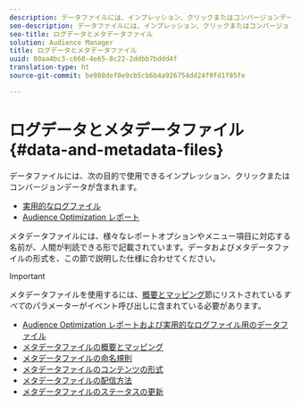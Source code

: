 ```yaml
---
description: データファイルには、インプレッション、クリックまたはコンバージョンデータが含まれ、Audience Optimization レポートや実用的なログファイル使用できます。メタデータファイルには、様々なレポートオプションやメニュー項目に対応する名前が、人間が判読できる形で記載されています。データおよびメタデータファイルの形式を、この節で説明した仕様に合わせてください。
seo-description: データファイルには、インプレッション、クリックまたはコンバージョンデータが含まれ、Audience Optimization レポートや実用的なログファイル使用できます。メタデータファイルには、様々なレポートオプションやメニュー項目に対応する名前が、人間が判読できる形で記載されています。データおよびメタデータファイルの形式を、この節で説明した仕様に合わせてください。
seo-title: ログデータとメタデータファイル
solution: Audience Manager
title: ログデータとメタデータファイル
uuid: 80aa4bc3-c660-4e65-8c22-2ddbb7bddd4f
translation-type: ht
source-git-commit: be988def0e9cb5cb6b4a926754dd24f9fd1f85fe

---
```



# ログデータとメタデータファイル{#data-and-metadata-files}

データファイルには、次の目的で使用できるインプレッション、クリックまたはコンバージョンデータが含まれます。

* [実用的なログファイル](/help/using/integration/media-data-integration/actionable-log-files.md)
* [Audience Optimization レポート](/help/using/reporting/audience-optimization-reports/audience-optimization-reports.md)

メタデータファイルには、様々なレポートオプションやメニュー項目に対応する名前が、人間が判読できる形で記載されています。データおよびメタデータファイルの形式を、この節で説明した仕様に合わせてください。

>[!IMPORTANT]
>
>メタデータファイルを使用するには、[概要とマッピング](../../../reporting/audience-optimization-reports/metadata-files-intro/metadata-file-overview.md)節にリストされている&#x200B;*すべて*&#x200B;のパラメーターがイベント呼び出しに含まれている必要があります。

* [Audience Optimization レポートおよび実用的なログファイル用のデータファイル](/help/using/reporting/audience-optimization-reports/metadata-files-intro/datafiles-intro.md)
* [メタデータファイルの概要とマッピング](/help/using/reporting/audience-optimization-reports/metadata-files-intro/metadata-file-overview.md)
* [メタデータファイルの命名規則](/help/using/reporting/audience-optimization-reports/metadata-files-intro/metadata-file-names.md)
* [メタデータファイルのコンテンツの形式](/help/using/reporting/audience-optimization-reports/metadata-files-intro/metadata-file-contents.md)
* [メタデータファイルの配信方法](/help/using/reporting/audience-optimization-reports/metadata-files-intro/metadata-delivery-methods.md)
* [メタデータファイルのステータスの更新](/help/using/reporting/audience-optimization-reports/metadata-files-intro/metadata-update-status.md) 





